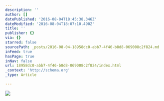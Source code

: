 ```yaml
---
description: ''
author: []
datePublished: '2016-08-04T18:45:38.346Z'
dateModified: '2016-08-04T18:07:10.490Z'
title: ''
publisher: {}
via: {}
starred: false
sourcePath: _posts/2016-08-04-18958dc0-abb7-4f46-b8d8-069008c2f824.md
inFeed: true
hasPage: true
inNav: false
url: 18958dc0-abb7-4f46-b8d8-069008c2f824/index.html
_context: 'http://schema.org'
_type: Article

---
```

![](https://the-grid-user-content.s3-us-west-2.amazonaws.com/63c70d4d-ad87-4a85-9b5c-05043aa1567e.jpg)